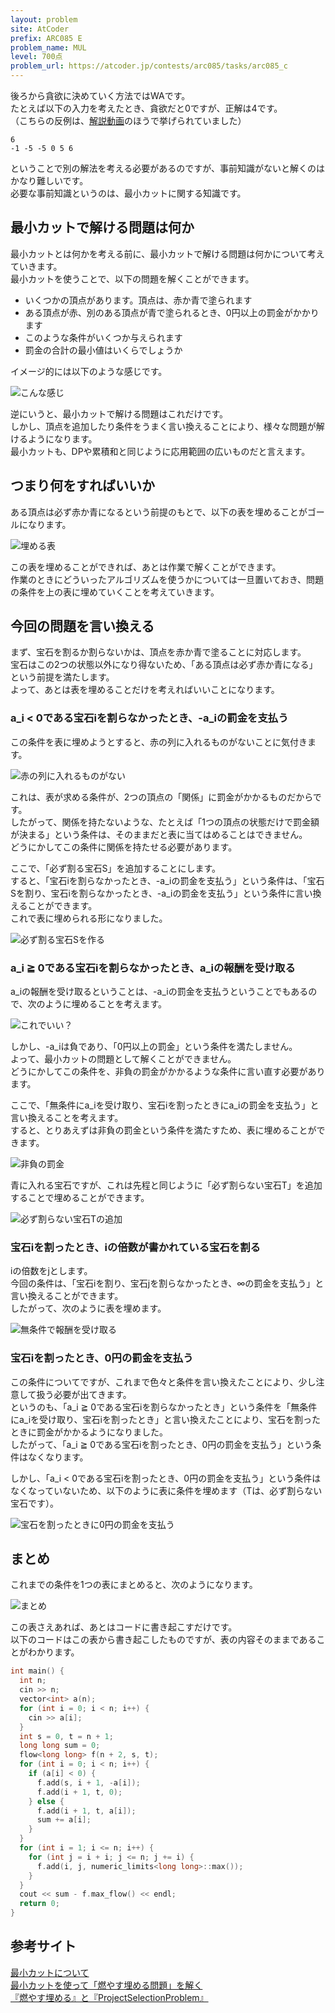 ```yaml
---
layout: problem
site: AtCoder
prefix: ARC085 E
problem_name: MUL
level: 700点
problem_url: https://atcoder.jp/contests/arc085/tasks/arc085_c
---
```


後ろから貪欲に決めていく方法ではWAです。  
たとえば以下の入力を考えたとき、貪欲だと$0$ですが、正解は$4$です。  
（こちらの反例は、[解説動画](https://www.youtube.com/watch?v=D81e49n4Byc&t=2740s)のほうで挙げられていました）

```
6
-1 -5 -5 0 5 6
```

ということで別の解法を考える必要があるのですが、事前知識がないと解くのはかなり難しいです。  
必要な事前知識というのは、最小カットに関する知識です。

## 最小カットで解ける問題は何か

最小カットとは何かを考える前に、最小カットで解ける問題は何かについて考えていきます。  
最小カットを使うことで、以下の問題を解くことができます。

* いくつかの頂点があります。頂点は、赤か青で塗られます
* ある頂点が赤、別のある頂点が青で塗られるとき、0円以上の罰金がかかります
* このような条件がいくつか与えられます
* 罰金の合計の最小値はいくらでしょうか

イメージ的には以下のような感じです。

![こんな感じ](images/001.svg)

逆にいうと、最小カットで解ける問題はこれだけです。  
しかし、頂点を追加したり条件をうまく言い換えることにより、様々な問題が解けるようになります。  
最小カットも、DPや累積和と同じように応用範囲の広いものだと言えます。

## つまり何をすればいいか

ある頂点は必ず赤か青になるという前提のもとで、以下の表を埋めることがゴールになります。

![埋める表](images/004.svg)

この表を埋めることができれば、あとは作業で解くことができます。  
作業のときにどういったアルゴリズムを使うかについては一旦置いておき、問題の条件を上の表に埋めていくことを考えていきます。  

## 今回の問題を言い換える

まず、宝石を割るか割らないかは、頂点を赤か青で塗ることに対応します。  
宝石はこの2つの状態以外になり得ないため、「ある頂点は必ず赤か青になる」という前提を満たします。  
よって、あとは表を埋めることだけを考えればいいことになります。  

### a_i < 0である宝石iを割らなかったとき、-a_iの罰金を支払う

この条件を表に埋めようとすると、赤の列に入れるものがないことに気付きます。

![赤の列に入れるものがない](images/007.svg)

これは、表が求める条件が、2つの頂点の「関係」に罰金がかかるものだからです。  
したがって、関係を持たないような、たとえば「1つの頂点の状態だけで罰金額が決まる」という条件は、そのままだと表に当てはめることはできません。  
どうにかしてこの条件に関係を持たせる必要があります。

ここで、「必ず割る宝石S」を追加することにします。  
すると、「宝石iを割らなかったとき、-a_iの罰金を支払う」という条件は、「宝石Sを割り、宝石iを割らなかったとき、-a_iの罰金を支払う」という条件に言い換えることができます。  
これで表に埋められる形になりました。

![必ず割る宝石Sを作る](images/006.svg)

### a_i ≧ 0である宝石iを割らなかったとき、a_iの報酬を受け取る

a_iの報酬を受け取るということは、-a_iの罰金を支払うということでもあるので、次のように埋めることを考えます。

![これでいい？](images/008.svg)

しかし、-a_iは負であり、「0円以上の罰金」という条件を満たしません。  
よって、最小カットの問題として解くことができません。  
どうにかしてこの条件を、非負の罰金がかかるような条件に言い直す必要があります。

ここで、「無条件にa_iを受け取り、宝石iを割ったときにa_iの罰金を支払う」と言い換えることを考えます。  
すると、とりあえずは非負の罰金という条件を満たすため、表に埋めることができます。

![非負の罰金](images/010.svg)

青に入れる宝石ですが、これは先程と同じように「必ず割らない宝石T」を追加することで埋めることができます。

![必ず割らない宝石Tの追加](images/011.svg)

### 宝石iを割ったとき、iの倍数が書かれている宝石を割る

iの倍数をjとします。  
今回の条件は、「宝石iを割り、宝石jを割らなかったとき、∞の罰金を支払う」と言い換えることができます。  
したがって、次のように表を埋めます。

![無条件で報酬を受け取る](images/012.svg)

### 宝石iを割ったとき、0円の罰金を支払う

この条件についてですが、これまで色々と条件を言い換えたことにより、少し注意して扱う必要が出てきます。  
というのも、「a_i ≧ 0である宝石iを割らなかったとき」という条件を「無条件にa_iを受け取り、宝石iを割ったとき」と言い換えたことにより、宝石を割ったときに罰金がかかるようになりました。  
したがって、「a_i ≧ 0である宝石iを割ったとき、0円の罰金を支払う」という条件はなくなります。

しかし、「a_i < 0である宝石iを割ったとき、0円の罰金を支払う」という条件はなくなっていないため、以下のように表に条件を埋めます（Tは、必ず割らない宝石です）。

![宝石を割ったときに0円の罰金を支払う](images/013.svg)

## まとめ

これまでの条件を1つの表にまとめると、次のようになります。

![まとめ](images/014.svg)

この表さえあれば、あとはコードに書き起こすだけです。  
以下のコードはこの表から書き起こしたものですが、表の内容そのままであることがわかります。

```cpp
int main() {
  int n;
  cin >> n;
  vector<int> a(n);
  for (int i = 0; i < n; i++) {
    cin >> a[i];
  }
  int s = 0, t = n + 1;
  long long sum = 0;
  flow<long long> f(n + 2, s, t);
  for (int i = 0; i < n; i++) {
    if (a[i] < 0) {
      f.add(s, i + 1, -a[i]);
      f.add(i + 1, t, 0);
    } else {
      f.add(i + 1, t, a[i]);
      sum += a[i];
    }
  }
  for (int i = 1; i <= n; i++) {
    for (int j = i + i; j <= n; j += i) {
      f.add(i, j, numeric_limits<long long>::max());
    }
  }
  cout << sum - f.max_flow() << endl;
  return 0;
}
```

## 参考サイト

[最小カットについて](http://yosupo.hatenablog.com/entry/2015/03/31/134336)  
[最小カットを使って「燃やす埋める問題」を解く](https://www.slideshare.net/shindannin/project-selection-problem)  
[『燃やす埋める』と『ProjectSelectionProblem』](http://tokoharuland.hateblo.jp/entry/2017/11/12/234636)
